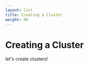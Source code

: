 ```yaml
---
layout: list
title: Creating a Cluster
weight: 90
---
```

# Creating a Cluster

let's create clusters!
